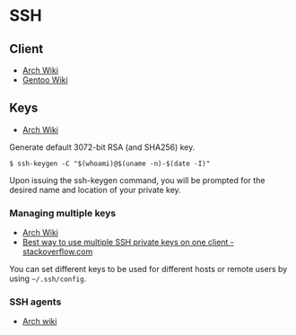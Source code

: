 # SSH

## Client

- [Arch Wiki](https://wiki.archlinux.org/title/OpenSSH)
- [Gentoo Wiki](https://wiki.gentoo.org/wiki/SSH)

## Keys

- [Arch Wiki](https://wiki.archlinux.org/title/SSH_keys)

Generate default 3072-bit RSA (and SHA256) key.

```console
$ ssh-keygen -C "$(whoami)@$(uname -n)-$(date -I)"
```

Upon issuing the ssh-keygen command, you will be prompted for the desired name and location of your private key.

### Managing multiple keys

- [Arch Wiki](https://wiki.archlinux.org/title/SSH_keys#Managing_multiple_keys)
- [Best way to use multiple SSH private keys on one client - stackoverflow.com](https://stackoverflow.com/questions/2419566/best-way-to-use-multiple-ssh-private-keys-on-one-client)

You can set different keys to be used for different hosts or remote users by using `~/.ssh/config`.

### SSH agents

- [Arch wiki](https://wiki.archlinux.org/title/SSH_keys#SSH_agents)
